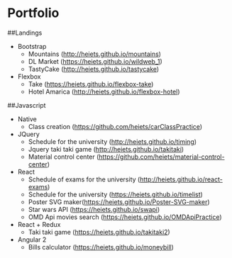 # Portfolio

##Landings
  * Bootstrap
    - Mountains (http://heiets.github.io/mountains)
    - DL Market (https://heiets.github.io/wildweb_1)
    - TastyCake (http://heiets.github.io/tastycake)
  * Flexbox
    - Take (https://heiets.github.io/flexbox-take)
    - Hotel Amarica (http://heiets.github.io/flexbox-hotel)
    
##Javascript
  * Native
    - Class creation (https://github.com/heiets/carClassPractice)
  * JQuery
    - Schedule for the university (http://heiets.github.io/timing)
    - Jquery taki taki game (http://heiets.github.io/takitaki)
    - Material control center (https://github.com/heiets/material-control-center)
  * React
    - Schedule of exams for the university (http://heiets.github.io/react-exams)
    - Schedule for the university (https://heiets.github.io/timelist)
    - Poster SVG maker(https://heiets.github.io/Poster-SVG-maker)
    - Star wars API (https://heiets.github.io/swapi)
    - OMD Api movies search (https://heiets.github.io/OMDApiPractice)
  * React + Redux
    - Taki taki game (https://heiets.github.io/takitaki2)
  * Angular 2
    - Bills calculator (https://heiets.github.io/moneybill)
